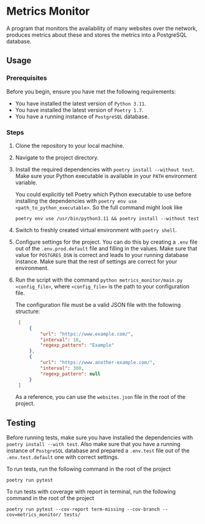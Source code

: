 # Metrics Monitor

A program that monitors the availability of many websites over the network, produces metrics about these and stores 
the metrics into a PostgreSQL database.

## Usage

### Prerequisites

Before you begin, ensure you have met the following requirements:

- You have installed the latest version of `Python 3.11`.
- You have installed the latest version of `Poetry 1.7`.
- You have a running instance of `PostgreSQL` database.

### Steps

1. Clone the repository to your local machine.
2. Navigate to the project directory.
3. Install the required dependencies with `poetry install --without test`. Make sure your Python executable is available in your `PATH` environment variable. 
   
   You could explicitly tell Poetry which Python executable to use before installing the dependencies with `poetry env use <path_to_python_executable>`. So the full command might look like 

    ```shell
    poetry env use /usr/bin/python3.11 && poetry install --without test
    ```

4. Switch to freshly created virtual environment with `poetry shell`.
5. Configure settings for the project. You can do this by creating a `.env` file out of the `.env.prod.default` file and filling in the values. Make sure that value for `POSTGRES_DSN` is correct and leads to your running database instance. Make sure that the rest of settings are correct for your environment.
6. Run the script with the command `python metrics_monitor/main.py <config_file>`, where `<config_file>` is the path to your configuration file.
   
   The configuration file must be a valid JSON file with the following structure:
   
   ```json
    [
        {
            "url": "https://www.example.com/",
            "interval": 10,
            "regexp_pattern": "Example"
        },
        {
            "url": "https://www.another-example.com/",
            "interval": 300,
            "regexp_pattern": null
        }
    ]
   ```

   As a reference, you can use the `websites.json` file in the root of the project.


## Testing

Before running tests, make sure you have installed the dependencies with `poetry install --with test`. Also make sure that you have a running instance of `PostgreSQL` database and prepared a `.env.test` file out of the `.env.test.default` one with correct settings.

To run tests, run the following command in the root of the project

```shell
poetry run pytest
```

To run tests with coverage with report in terminal, run the following command in the root of the project

```shell
poetry run pytest --cov-report term-missing --cov-branch --cov=metrics_monitor/ tests/
```